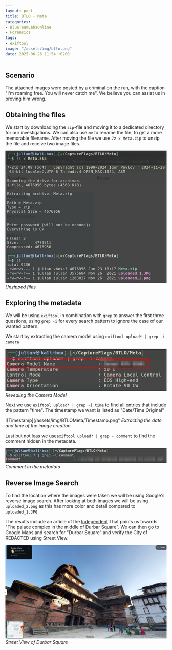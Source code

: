 ```yaml
---
layout: post
title: BTLO - Meta
categories:
- BlueTeamLabsOnline
- Forensics
tags:
- exiftool
image: "/assets/img/btlo.png"
date: 2025-06-26 11:54 +0200
---
```

## Scenario
The attached images were posted by a criminal on the run, with the caption "I'm roaming free. You will never catch me".
We believe you can assist us in proving him wrong. 

## Obtaining the files
We start by downloading the `zip`-file and moving it to a dedicated directory for our
investigations.
We can also use `mv` to rename the file, to get a more memorable filename.
After moving the file we use `7z x Meta.zip` to unzip the file and receive two image files.

![Unzipped files](/assets/img/BTLOMeta/unzipped.png)
*Unzipped files*

## Exploring the metadata
We will be using `exiftool` in combination with `grep` to answer the first three questions,
using `grep -i` for every search pattern to ignore the case of our wanted pattern.

We start by extracting the camera model using `exiftool upload* | grep -i camera`

![Camera Model](/assets/img/BTLOMeta/CameraModel.png)
*Revealing the Camera Model*

Next we use `exiftool upload* | grep -i time` to find all entries that include the pattern
"time".
The timestamp we want is listed as "Date/Time Original"

![Timestamp](/assets/img/BTLOMeta/Timestamp.png"
*Extracting the date and time of the image creation*

Last but not leas we use`exiftool upload* | grep - comment` to find the comment hidden in the
metadata.

![Comment](/assets/img/BTLOMeta/Comment.png)
*Comment in the metadata*

## Reverse Image Search
To find the location where the images were taken we will be using Google's reverse image search.
After looking at both images we will be using `uploaded_2.png` as this has more color and
detail compared to `uploaded_1.JPG`.

The results include an article of the [Independent](https://www.independent.co.uk/asia/china/china-daily/basantapur-palace-restoration-nepal-b2176321.html)
That points us towards "The palace complex in the middle of Durbar Square".
We can then go to Google Maps and search for "Durbar Square" and verify the City of
REDACTED using Street View.

![StreetView](/assets/img/BTLOMeta/StreetView.png)
*Street View of Durbar Square*

